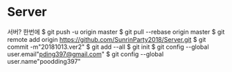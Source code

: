 # Server
서버? 한번에 
$ git push -u origin master
$ git pull --rebase origin master
$ git remote add origin https://github.com/SunrinParty2018/Server.git
$ git commit -m"20181013.ver2"
$ git add --all
$ git init
$ git config --global user.email"pding397@gmail.com"
$ git config --global user.name"poodding397"
